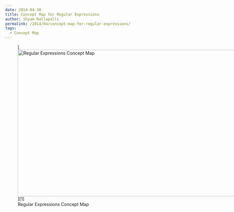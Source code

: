 ```yaml
---
date: 2014-04-30
title: Concept Map for Regular Expressions
author: Shyam Rallapalli
permalink: /2014/04/concept-map-for-regular-expressions/
tags:
  - Concept Map
---
```

<figure id="attachment_6853" style="width: 707px;" class="wp-caption alignleft">[<img class="size-large wp-image-6853" alt="Regular Expressions Concept Map" src="http://teaching.software-carpentry.org/wp-content/uploads/2014/04/IMAG0051-1024x682.jpg" width="707" height="470" />][1]<figcaption class="wp-caption-text">Regular Expressions Concept Map</figcaption></figure>

 [1]: http://teaching.software-carpentry.org/wp-content/uploads/2014/04/IMAG0051.jpg
